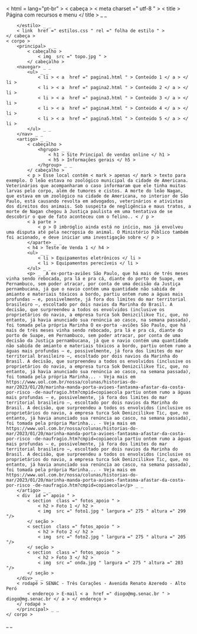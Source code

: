 <!DOCTYPE html >
< html = lang="pt-br" >
    < cabeça >
        < meta  charset =" utf-8 " >
        < title > Página com recursos e menu </ title >
        <estilo> _ _
     
        </estilo> _ _
        < link  href =" estilos.css " rel =" folha de estilo " >
    </ cabeça >
    < corpo >
        <principal> _ _
            < cabeçalho >
                < img  src =" topo.jpg " >
            </ cabeçalho >
        <navegar> _ _
            <ul> _ _
                < li > < a  href =" pagina1.html " > Conteúdo 1 </ a > </ li >
                < li > < a  href =" pagina2.html " > Conteúdo 2 </ a > </ li >
                < li > < a  href =" pagina3.html " > Conteúdo 3 </ a > </ li >
                < li > < a  href =" pagina4.html " > Conteúdo 4 </ a > </ li >
                < li > < a  href =" pagina5.html " > Conteúdo 5 </ a > </ li >
            </ul> _ _    
        </nav> _ _
        <artigo> _ _
            < cabeçalho >
                <hgrupo> _ _
                    < h1 > Site Principal de vendas online </ h1 >
                    < h5 > Informações gerais </ h5 >
                </hgroup> _ _
            </ cabeçalho >
            < p > Esse local contém < mark > apenas </ mark > texto para exemplo. O leão estava no zoológico municipal da cidade de Americana. Veterinários que acompanharam o caso informaram que ele tinha muitas larvas pelo corpo, além de tumores e cistos. A morte do leão Nagan, que estava em um zoológico na cidade de Americana, no interior de São Paulo, está causando revolta em advogados, veterinários e ativistas dos direitos dos animais. Sob suspeita de negligência e maus tratos, a morte de Nagan chegou à Justiça paulista em uma tentativa de se descobrir o que de fato aconteceu com o felino.. < / p >
            < à parte >
                < p > O imbróglio ainda está no início, mas já envolveu uma disputa até pela necropsia do animal. O Ministério Público também foi acionado, e deve iniciar uma investigação sobre </ p >
            </aparte> _ _
            < h4 > Teste de Venda 1 </ h4 >
            <ul> _ _
                < li > Equipamentos eletrônicos </ li >
                < li > Equipamentos perecíveis </ li >
            </ul> _ _
            <p> _ _A ex-porta-aviões São Paulo, que há mais de três meses vinha sendo rebocada, pra lá e pra cá, diante do porto de Suape, em Pernambuco, sem poder atracar, por conta de uma decisão da Justiça pernambucana, já que o navio contém uma quantidade não sabida de amianto e materiais tóxicos a bordo, partiu ontem rumo a águas mais profundas — e, possivelmente, já fora dos limites do mar territorial brasileiro —, escoltado por dois navios da Marinha do Brasil. A decisão, que surpreendeu a todos os envolvidos (inclusive os proprietários do navio, a empresa turca Sok Denizcilikve Tic, que, no entanto, já havia anunciado sua renúncia ao casco, na semana passada), foi tomada pela própria Marinha O ex-porta -aviões São Paulo, que há mais de três meses vinha sendo rebocado, pra lá e pra cá, diante do porto de Suape, em Pernambuco, sem poder atracar, por conta de uma decisão da Justiça pernambucana, já que o navio contém uma quantidade não sabida de amianto e materiais tóxicos a bordo, partiu ontem rumo a águas mais profundas — e, possivelmente, já fora dos limites do mar territorial brasileiro —, escoltado por dois navios da Marinha do Brasil. A decisão, que surpreendeu a todos os envolvidos (inclusive os proprietários do navio, a empresa turca Sok Denizcilikve Tic, que, no entanto, já havia anunciado sua renúncia ao casco, na semana passada), foi tomada pela própria Marinha... - Veja mais em https://www.uol.com.br/nossa/colunas/historias-do-mar/2023/01/20/marinha-manda-porta-avioes-fantasma-afastar-da-costa-por-risco -de-naufragio.htm?cmpid=copiaecola partiu ontem rumo a águas mais profundas — e, possivelmente, já fora dos limites do mar territorial brasileiro —, escoltado por dois navios da Marinha do Brasil. A decisão, que surpreendeu a todos os envolvidos (inclusive os proprietários do navio, a empresa turca Sok Denizcilikve Tic, que, no entanto, já havia anunciado sua renúncia ao casco, na semana passada), foi tomada pela própria Marinha... - Veja mais em https://www.uol.com.br/nossa/colunas/historias-do-mar/2023/01/20/marinha-manda-porta-avioes-fantasma-afastar-da-costa-por-risco -de-naufragio.htm?cmpid=copiaecola partiu ontem rumo a águas mais profundas — e, possivelmente, já fora dos limites do mar territorial brasileiro —, escoltado por dois navios da Marinha do Brasil. A decisão, que surpreendeu a todos os envolvidos (inclusive os proprietários do navio, a empresa turca Sok Denizcilikve Tic, que, no entanto, já havia anunciado sua renúncia ao casco, na semana passada), foi tomada pela própria Marinha... - Veja mais em https://www.uol.com.br/nossa/colunas/historias-do-mar/2023/01/20/marinha-manda-porta-avioes-fantasma-afastar-da-costa-por-risco -de-naufragio.htm?cmpid=copiaecola</p> _ _
        </artigo> _ _
        < div  id =" apoio " >
            < section  class =" fotos_apoio " >
                < h2 > Foto 1 </ h2 >
                < img  src =" foto1.jpg " largura =" 275 " altura =" 299 "/>
            </ seção >
            < section  class =" fotos_apoio " >
                < h2 > Foto 2 </ h2 >
                < img  src =" foto2.jpg " largura =" 275 " altura =" 205 "/>
            </ seção >
            < section  class =" fotos_apoio " >
                < h2 > Foto 3 </ h2 >
                < img  src =" onda.jpg " largura =" 275 " altura =" 203 "/>
            </ seção >
        </div> _ _
        < rodapé > SENAC - Três Corações - Avenida Renato Azeredo - Alto Peró
            < endereço > E-mail < a  href =" diogo@mg.senac.br " > diogo@mg.senac.br </ a > </ endereço >
        </ rodapé >
        </principal> _ _
    </ corpo >
</html> _ _
